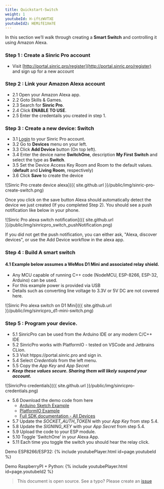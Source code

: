 ```yaml
---
title: Quickstart-Switch
weight: 1
youtubeId: H-iftzWVTXE
youtubeId2: HEMifE1Xm7E
---
```



In this section we’ll walk through creating a **Smart Switch** and controlling it using Amazon Alexa.


### Step 1 : Create a Sinric Pro account

* Visit [http://portal.sinric.pro/register](http://portal.sinric.pro/register) and sign up for a new account


### Step 2 : Link your Amazon Alexa account

* 2.1 Open your Amazon Alexa app.
* 2.2 Goto Skills & Games.
* 2.3 Search for **Sinric Pro**.
* 2.4 Click **ENABLE TO USE**.
* 2.5 Enter the credentails you created in step 1.

### Step 3 : Create a new device: Switch

* 3.1 [Login](http://portal.sinric.pro) to your Sinric Pro account.
* 3.2 Go to **Devices** menu on your left.
* 3.3 Click **Add Device** button (On top left).
* 3.4 Enter the device name **SwitchOne**, description **My First Switch** and select the type as **Switch**.
* 3.5 Set the Device Access Key Room and Room to the default values. (**default** and **Living Room**, respectively) 
* 3.6 Click **Save** to create the device

![Sinric Pro create device alexa]({{ site.github.url }}/public/img/sinric-pro-create-switch.png)

Once you click on the save button Alexa should automatically detect the device we just created (If you completed Step 2). You should see a push notification like below in your phone. 

![Sinric Pro alexa switch notification]({{ site.github.url }}/public/img/sinricpro_switch_pushNotification.png)

If you did not get the push notification, you can either ask,  "Alexa, discover devices", or use the Add Device workflow in the alexa app.

### Step 4 : Build A smart switch
#### 4.1 Example below assumes a WeMos D1 Mini and associated relay shield.  
* Any MCU capable of running C++ code (NodeMCU, ESP-8266, ESP-32, Arduino) can be used.   
* For this example power is provided via USB
* Details such as converting line voltage to 3.3V or 5V DC are not covered here.

![Sinric Pro alexa switch on D1 Mini]({{ site.github.url }}/public/img/sinricpro_d1-mini-switch.png)

### Step 5 : Program your device.
* 5.1 SinricPro can be used from the Arduino IDE or any modern C/C++ IDE
* 5.2 SinricPro works with PlatformIO - tested on VSCode and Jetbrains CLion.
* 5.3 Visit htpps://portal.sinric.pro and sign in.
* 5.4 Select *Credentials* from the left menu. 
* 5.5 Copy the *App Key* and *App Secret*
* ***Keep these values secure.  Sharing them will likely suspend your account.***



![SinricPro credentials]({{ site.github.url }}/public/img/sinricpro-credentials.png)

* 5.6 Download the demo code from here 
    * [Arduino Sketch Example](https://github.com/sinricpro/esp8266-esp32-sdk/tree/master/examples/switch)
    * [PlatformIO Example](https://github.com/sinricpro/esp8266-esp32-sdk/tree/master/pio-examples/switch)
    * [Full SDK documentation - All Devices](https://github.com/sinricpro/esp8266-esp32-sdk#examples)
* 5.7 Update the *SOCKET_AUTH_TOKEN* with your *App Key* from step 5.4.
* 5.8 Update the *SIGNING_KEY* with your *App Secret* from step 5.4.
* 5.9 Upload the code to your ESP module.
* 5.10 Toggle 'SwitchOne' in your Alexa App.
* 5.11 Each time you toggle the switch you should hear the relay click.

Demo ESP8266/ESP32:
{% include youtubePlayer.html id=page.youtubeId %}


Demo RaspberryPI + Python:
{% include youtubePlayer.html id=page.youtubeId2 %}

> This document is open source. See a typo? Please create an [issue](https://github.com/sinricpro/help-docs)